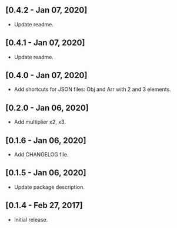 ## [0.4.2 - Jan 07, 2020]

- Update readme.

## [0.4.1 - Jan 07, 2020]

- Update readme.

## [0.4.0 - Jan 07, 2020]

- Add shortcuts for JSON files: Obj and Arr with 2 and 3 elements.

## [0.2.0 - Jan 06, 2020]

- Add multiplier x2, x3.

## [0.1.6 - Jan 06, 2020]

- Add CHANGELOG file.

## [0.1.5 - Jan 06, 2020]

- Update package description.

## [0.1.4 - Feb 27, 2017]

- Initial release.